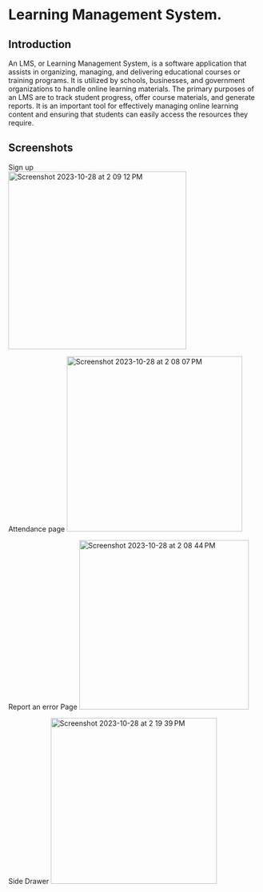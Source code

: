 # Learning Management System.

## Introduction

An LMS, or Learning Management System, is a software application that assists in organizing, managing, and delivering educational courses or training programs. It is utilized by schools, businesses, and government organizations to handle online learning materials. The primary purposes of an LMS are to track student progress, offer course materials, and generate reports. It is an important tool for effectively managing online learning content and ensuring that students can easily access the resources they require.


## Screenshots

Sign up <br>
<img width="356" alt="Screenshot 2023-10-28 at 2 09 12 PM" src="https://github.com/adamahmadkhan/LearningManagementSystem/assets/74861984/b0ce9968-3b00-4944-855a-561f4410004f">

Attendance page
<img width="351" alt="Screenshot 2023-10-28 at 2 08 07 PM" src="https://github.com/adamahmadkhan/LearningManagementSystem/assets/74861984/8311df1a-d6d7-4b32-8a8e-de9ba133072e">

Report an error Page
<img width="339" alt="Screenshot 2023-10-28 at 2 08 44 PM" src="https://github.com/adamahmadkhan/LearningManagementSystem/assets/74861984/e5929a41-b68b-4aa0-8d5f-3e2e5bd189d2">

Side Drawer
<img width="332" alt="Screenshot 2023-10-28 at 2 19 39 PM" src="https://github.com/adamahmadkhan/LearningManagementSystem/assets/74861984/4bc10c20-6c1c-4ec7-b852-48949937204d">
